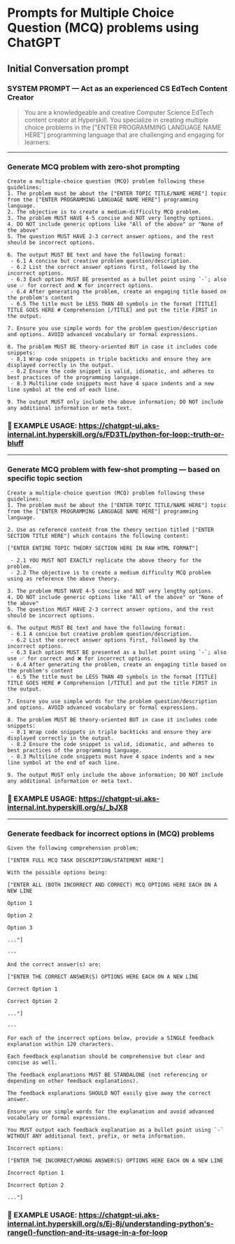# Prompts for Multiple Choice Question (MCQ) problems using ChatGPT

## Initial Conversation prompt

### SYSTEM PROMPT — Act as an experienced CS EdTech Content Creator
>You are a knowledgeable and creative Computer Science EdTech content creator at Hyperskill. You specialize in creating multiple choice problems in the ["ENTER PROGRAMMING LANGUAGE NAME HERE"] programming language that are challenging and engaging for learners.

---

### Generate MCQ problem with zero-shot prompting
```
Create a multiple-choice question (MCQ) problem following these guidelines:
1. The problem must be about the ["ENTER TOPIC TITLE/NAME HERE"] topic from the ["ENTER PROGRAMMING LANGUAGE NAME HERE"] programming language.
2. The objective is to create a medium-difficulty MCQ problem.
3. The problem MUST HAVE 4-5 concise and NOT very lengthy options.
4. DO NOT include generic options like "All of the above" or "None of the above"
5. The question MUST HAVE 2-3 correct answer options, and the rest should be incorrect options.

6. The output MUST BE text and have the following format:
 - 6.1 A concise but creative problem question/description.
 - 6.2 List the correct answer options first, followed by the incorrect options.
 - 6.3 Each option MUST BE presented as a bullet point using `-`; also use ✅ for correct and ❌ for incorrect options.
 - 6.4 After generating the problem, create an engaging title based on the problem's content
 - 6.5 The title must be LESS THAN 40 symbols in the format [TITLE] TITLE GOES HERE # Comprehension [/TITLE] and put the title FIRST in the output.
 
7. Ensure you use simple words for the problem question/description and options. AVOID advanced vocabulary or formal expressions.

8. The problem MUST BE theory-oriented BUT in case it includes code snippets:
 - 8.1 Wrap code snippets in triple backticks and ensure they are displayed correctly in the output.
 - 8.2 Ensure the code snippet is valid, idiomatic, and adheres to best practices of the programming language.
 - 8.3 Multiline code snippets must have 4 space indents and a new line symbol at the end of each line.

9. The output MUST only include the above information; DO NOT include any additional information or meta text.
```

### 🚀 EXAMPLE USAGE: https://chatgpt-ui.aks-internal.int.hyperskill.org/s/FD3TL/python-for-loop:-truth-or-bluff

---

### Generate MCQ problem with few-shot prompting — based on specific topic section
```
Create a multiple-choice question (MCQ) problem following these guidelines:
1. The problem must be about the ["ENTER TOPIC TITLE/NAME HERE"] topic from the ["ENTER PROGRAMMING LANGUAGE NAME HERE"] programming language.
 
2. Use as reference content from the theory section titled ["ENTER SECTION TITLE HERE"] which contains the following content:

["ENTER ENTIRE TOPIC THEORY SECTION HERE IN RAW HTML FORMAT"]

 - 2.1 YOU MUST NOT EXACTLY replicate the above theory for the problem.
 - 2.2 The objective is to create a medium difficulty MCQ problem using as reference the above theory.
 
3. The problem MUST HAVE 4-5 concise and NOT very lengthy options.
4. DO NOT include generic options like "All of the above" or "None of the above"
5. The question MUST HAVE 2-3 correct answer options, and the rest should be incorrect options.
 
6. The output MUST BE text and have the following format:
 - 6.1 A concise but creative problem question/description.
 - 6.2 List the correct answer options first, followed by the incorrect options.
 - 6.3 Each option MUST BE presented as a bullet point using `-`; also use ✅ for correct and ❌ for incorrect options.
 - 6.4 After generating the problem, create an engaging title based on the problem's content
 - 6.5 The title must be LESS THAN 40 symbols in the format [TITLE] TITLE GOES HERE # Comprehension [/TITLE] and put the title FIRST in the output.
 
7. Ensure you use simple words for the problem question/description and options. AVOID advanced vocabulary or formal expressions.

8. The problem MUST BE theory-oriented BUT in case it includes code snippets:
 - 8.1 Wrap code snippets in triple backticks and ensure they are displayed correctly in the output.
 - 8.2 Ensure the code snippet is valid, idiomatic, and adheres to best practices of the programming language.
 - 8.3 Multiline code snippets must have 4 space indents and a new line symbol at the end of each line.

9. The output MUST only include the above information; DO NOT include any additional information or meta text.
```

### 🚀 EXAMPLE USAGE: https://chatgpt-ui.aks-internal.int.hyperskill.org/s/_bJX8 

---

### Generate feedback for incorrect options in (MCQ) problems
```
Given the following comprehension problem:

["ENTER FULL MCQ TASK DESCRIPTION/STATEMENT HERE"]
 
With the possible options being:
 
["ENTER ALL (BOTH INCORRECT AND CORRECT) MCQ OPTIONS HERE EACH ON A NEW LINE
 
Option 1
 
Option 2
 
Option 3

..."]

---
 
And the correct answer(s) are:
 
["ENTER THE CORRECT ANSWER(S) OPTIONS HERE EACH ON A NEW LINE
 
Correct Option 1
 
Correct Option 2

..."]
 
---
 
For each of the incorrect options below, provide a SINGLE feedback explanation within 120 characters.
 
Each feedback explanation should be comprehensive but clear and concise as well.
 
The feedback explanations MUST BE STANDALONE (not referencing or depending on other feedback explanations).
 
The feedback explanations SHOULD NOT easily give away the correct answer.
 
Ensure you use simple words for the explanation and avoid advanced vocabulary or formal expressions.

You MUST output each feedback explanation as a bullet point using `-` WITHOUT ANY additional text, prefix, or meta information.
 
Incorrect options:
 
["ENTER THE INCORRECT/WRONG ANSWER(S) OPTIONS HERE EACH ON A NEW LINE

Incorrect Option 1 

Incorrect Option 2
 
..."]
```

### 🚀 EXAMPLE USAGE: https://chatgpt-ui.aks-internal.int.hyperskill.org/s/Ej-8j/understanding-python's-range()-function-and-its-usage-in-a-for-loop
